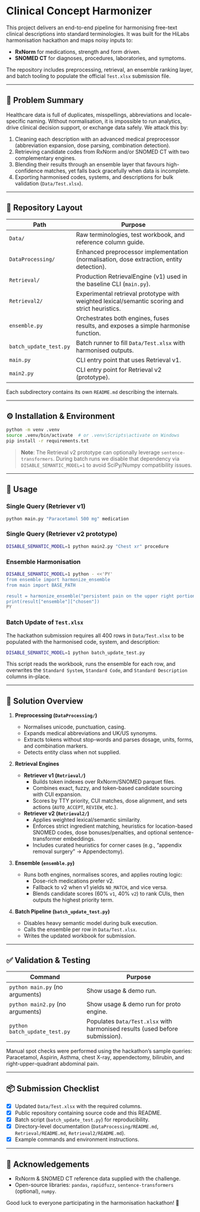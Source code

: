 # Clinical Concept Harmonizer

This project delivers an end-to-end pipeline for harmonising free-text clinical descriptions into standard terminologies. It was built for the HiLabs harmonisation hackathon and maps noisy inputs to:

- **RxNorm** for medications, strength and form driven.
- **SNOMED CT** for diagnoses, procedures, laboratories, and symptoms.

The repository includes preprocessing, retrieval, an ensemble ranking layer, and batch tooling to populate the official `Test.xlsx` submission file.

---

## 📌 Problem Summary

Healthcare data is full of duplicates, misspellings, abbreviations and locale-specific naming. Without normalisation, it is impossible to run analytics, drive clinical decision support, or exchange data safely. We attack this by:

1. Cleaning each description with an advanced medical preprocessor (abbreviation expansion, dose parsing, combination detection).
2. Retrieving candidate codes from RxNorm and/or SNOMED CT with two complementary engines.
3. Blending their results through an ensemble layer that favours high-confidence matches, yet falls back gracefully when data is incomplete.
4. Exporting harmonised codes, systems, and descriptions for bulk validation (`Data/Test.xlsx`).

---

## 🧱 Repository Layout

| Path | Purpose |
|------|---------|
| `Data/` | Raw terminologies, test workbook, and reference column guide. |
| `DataProcessing/` | Enhanced preprocessor implementation (normalisation, dose extraction, entity detection). |
| `Retrieval/` | Production RetrievalEngine (v1) used in the baseline CLI (`main.py`). |
| `Retrieval2/` | Experimental retrieval prototype with weighted lexical/semantic scoring and strict heuristics. |
| `ensemble.py` | Orchestrates both engines, fuses results, and exposes a simple harmonise function. |
| `batch_update_test.py` | Batch runner to fill `Data/Test.xlsx` with harmonised outputs. |
| `main.py` | CLI entry point that uses Retrieval v1. |
| `main2.py` | CLI entry point for Retrieval v2 (prototype). |

Each subdirectory contains its own `README.md` describing the internals.

---

## ⚙️ Installation & Environment

```bash
python -m venv .venv
source .venv/bin/activate  # or .venv\Scripts\activate on Windows
pip install -r requirements.txt
```

> **Note**: The Retrieval v2 prototype can optionally leverage `sentence-transformers`. During batch runs we disable that dependency via `DISABLE_SEMANTIC_MODEL=1` to avoid SciPy/Numpy compatibility issues.

---

## 🚀 Usage

### Single Query (Retriever v1)

```bash
python main.py "Paracetamol 500 mg" medication
```

### Single Query (Retriever v2 prototype)

```bash
DISABLE_SEMANTIC_MODEL=1 python main2.py "Chest xr" procedure
```

### Ensemble Harmonisation

```bash
DISABLE_SEMANTIC_MODEL=1 python - <<'PY'
from ensemble import harmonize_ensemble
from main import BASE_PATH

result = harmonize_ensemble("persistent pain on the upper right portion of your abdomen", "diagnosis", BASE_PATH)
print(result["ensemble"]["chosen"])
PY
```

### Batch Update of `Test.xlsx`

The hackathon submission requires all 400 rows in `Data/Test.xlsx` to be populated with the harmonised code, system, and description:

```bash
DISABLE_SEMANTIC_MODEL=1 python batch_update_test.py
```

This script reads the workbook, runs the ensemble for each row, and overwrites the `Standard System`, `Standard Code`, and `Standard Description` columns in-place.

---

## 🧠 Solution Overview

1. **Preprocessing (`DataProcessing/`)**
   - Normalises unicode, punctuation, casing.
   - Expands medical abbreviations and UK/US synonyms.
   - Extracts tokens without stop-words and parses dosage, units, forms, and combination markers.
   - Detects entity class when not supplied.

2. **Retrieval Engines**
   - **Retriever v1 (`Retrieval/`)**
     - Builds token indexes over RxNorm/SNOMED parquet files.
     - Combines exact, fuzzy, and token-based candidate sourcing with CUI expansion.
     - Scores by TTY priority, CUI matches, dose alignment, and sets actions (`AUTO_ACCEPT`, `REVIEW`, etc.).
   - **Retriever v2 (`Retrieval2/`)**
     - Applies weighted lexical/semantic similarity.
     - Enforces strict ingredient matching, heuristics for location-based SNOMED codes, dose bonuses/penalties, and optional sentence-transformer embeddings.
     - Includes curated heuristics for corner cases (e.g., “appendix removal surgery” → Appendectomy).

3. **Ensemble (`ensemble.py`)**
   - Runs both engines, normalises scores, and applies routing logic:
     - Dose-rich medications prefer v2.
     - Fallback to v2 when v1 yields `NO_MATCH`, and vice versa.
     - Blends candidate scores (60% `v1`, 40% `v2`) to rank CUIs, then outputs the highest priority term.

4. **Batch Pipeline (`batch_update_test.py`)**
   - Disables heavy semantic model during bulk execution.
   - Calls the ensemble per row in `Data/Test.xlsx`.
   - Writes the updated workbook for submission.

---

## ✅ Validation & Testing

| Command | Purpose |
|---------|---------|
| `python main.py` (no arguments) | Show usage & demo run. |
| `python main2.py` (no arguments) | Show usage & demo run for proto engine. |
| `python batch_update_test.py` | Populates `Data/Test.xlsx` with harmonised results (used before submission). |

Manual spot checks were performed using the hackathon’s sample queries: Paracetamol, Aspirin, Asthma, chest X-ray, appendectomy, bilirubin, and right-upper-quadrant abdominal pain.

---

## 📦 Submission Checklist

- [x] Updated `Data/Test.xlsx` with the required columns.
- [x] Public repository containing source code and this README.
- [x] Batch script (`batch_update_test.py`) for reproducibility.
- [x] Directory-level documentation (`DataProcessing/README.md`, `Retrieval/README.md`, `Retrieval2/README.md`).
- [x] Example commands and environment instructions.

---

## 🤝 Acknowledgements

- RxNorm & SNOMED CT reference data supplied with the challenge.
- Open-source libraries: `pandas`, `rapidfuzz`, `sentence-transformers` (optional), `numpy`.

Good luck to everyone participating in the harmonisation hackathon! 🎯

